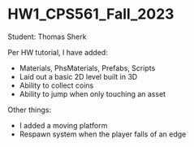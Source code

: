 # HW1_CPS561_Fall_2023

Student: Thomas Sherk

Per HW tutorial, I have added:

- Materials, PhsMaterials, Prefabs, Scripts
- Laid out a basic 2D level built in 3D
- Ability to collect coins
- Ability to jump when only touching an asset

Other things:

- I added a moving platform
- Respawn system when the player falls of an edge
